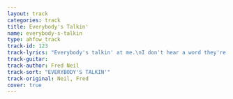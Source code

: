 ```yaml
---
layout: track
categories: track
title: Everybody's Talkin'
name: everybody-s-talkin
type: ahfow_track
track-id: 123
track-lyrics: "Everybody's talkin' at me.\nI don't hear a word they're sayin',\nOnly the echoes of my mind.\n\nPeople stoppin' starin'\nI can't see the faces,\nOnly the shadows of their eyes.\n\nI'm goin' where the sun keeps shinin'\nThru the pourin' rain,\nGoin' where the weather suits my clothes.\n\nBankin' off the northeast wind,\nSailin' on a summer breeze,\nSkippin' over the ocean like a stone.\n\nEverybody's talkin' at me.\nI don't hear a word they're sayin',\nOnly the echoes of my mind.\n\nAnd I won't let you leave my love behind."
track-guitar: 
track-author: Fred Neil
track-sort: "EVERYBODY'S TALKIN'"
track-original: Neil, Fred
cover: true
---
```

